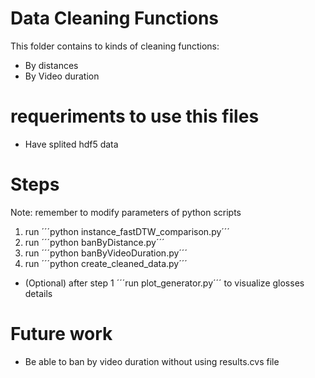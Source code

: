 # Data Cleaning Functions

This folder contains to kinds of cleaning functions:

* By distances
* By Video duration

# requeriments to use this files

* Have splited hdf5 data

# Steps

Note: remember to modify parameters of python scripts

1. run ´´´python instance_fastDTW_comparison.py´´´
2. run ´´´python banByDistance.py´´´
3. run ´´´python banByVideoDuration.py´´´
4. run ´´´python create_cleaned_data.py´´´

* (Optional) after step 1 ´´´run plot_generator.py´´´ to visualize glosses details

# Future work
- Be able to ban by video duration without using results.cvs file